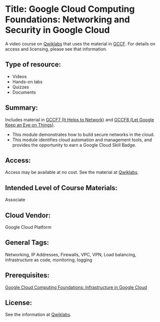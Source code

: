 # Title:    Google Cloud Computing Foundations: Networking and Security in Google Cloud

A video course on [Qwiklabs](Providers/Qwiklabs.md) that uses the material in [GCCF](Providers/GCCF.md).  For details on access and licensing, please see that information.


## Type of resource:
* Videos
* Hands-on labs
* Quizzes
* Documents


## Summary: 
    
  Includes material in [GCCF7 (It Helps to Network)](GCCFM7.md) and [GCCF8  (Let Google Keep an Eye on Things)](GCCFM8.md).
  
  * This module demonstrates how to build secure networks in the cloud.
  * This module identifies cloud automation and management tools, and provides the opportunity to earn a Google Cloud Skill Badge.
  
## Access: 
   Access may be available at no cost.  See the material at [Qwiklabs](Providers/Qwiklabs.md).

## Intended Level of Course Materials: 
   Associate

##  Cloud Vendor: 
   Google Cloud Platform

## General Tags: 
   Networking, IP Addresses, Firewalls, VPC, VPN, Load balancing, infrastructure as code, monitoring, logging
   
## Prerequisites: 
  [Google Cloud Computing Foundations: Infrastructure in Google Cloud](GCCFCourse2.md)

## License: 

See the information at [Qwiklabs](Providers/Qwiklabs.md). 
